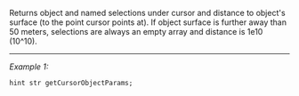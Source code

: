 Returns object and named selections under cursor and distance to object's surface (to the point cursor points at). If object surface is further away than 50 meters, selections are always an empty array and distance is 1e10 (10^10).


---
*Example 1:*
```sqf
hint str getCursorObjectParams;
```